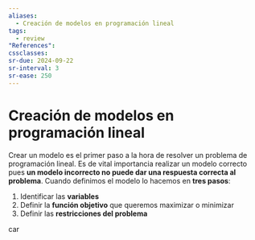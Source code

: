 ```yaml
---
aliases:
  - Creación de modelos en programación lineal
tags:
  - review
"References":
cssclasses:
sr-due: 2024-09-22
sr-interval: 3
sr-ease: 250
---
```

# Creación de modelos en programación lineal
Crear un modelo es el primer paso a la hora de resolver un problema de programación lineal. Es de vital importancia realizar un modelo correcto pues **un modelo incorrecto no puede dar una respuesta correcta al problema**. Cuando definimos el modelo lo hacemos en **tres pasos**:

1. Identificar las **variables** 
2. Definir la **función objetivo** que queremos maximizar o minimizar
3. Definir las **restricciones del problema**

car
